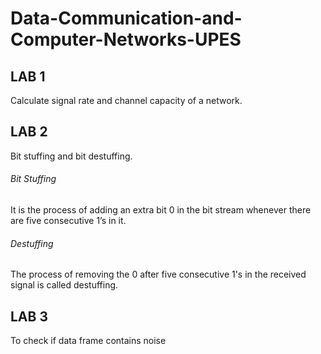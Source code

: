 # Data-Communication-and-Computer-Networks-UPES
 
## LAB 1 ##
Calculate signal rate and channel capacity of a network.

## LAB 2 ##
Bit stuffing and bit destuffing.

###### Bit Stuffing 
It is the process of adding an extra bit 0 in the bit stream whenever there are five 
consecutive 1’s in it.
###### Destuffing 
The process of removing the 0 after five consecutive 1's in the received signal is called 
destuffing.

## LAB 3 ##
To check if data frame contains noise
